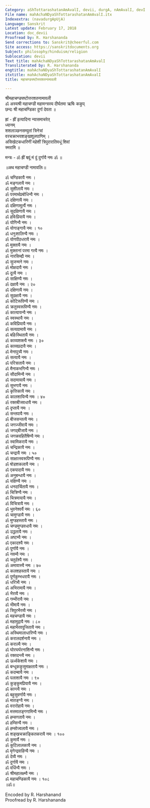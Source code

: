 ```yaml
---
Category: aShTottarashatanAmAvalI, devii, durgA, nAmAvalI, devI
File name: mahAchaNDyaShTottarashatanAmAvalI.itx
Indexextra: (navadurgApUjA)
Language: Sanskrit
Latest update: February 17, 2018
Location: doc_devii
Proofread by: R. Harshananda
Send corrections to: Sanskrit@cheerful.com
Site access: https://sanskritdocuments.org
Subject: philosophy/hinduism/religion
Sublocation: devii
Text title: mahAchaNDyaShTottarashatanAmAvalI
Transliterated by: R. Harshananda
engtitle: mahAchaNDyaShTottarashatanAmAvalI
itxtitle: mahAchaNDyaShTottarashatanAmAvalI
title: महाचण्ड्यष्टोत्तरशतनामावली

---
```

  
 श्रीमहाचण्ड्यष्टोत्तरशतनामावली   
ॐ अस्यश्री महाचण्डी महामन्त्रस्य दीर्घतमा ऋषिः ककुप्  
छन्दः श्री महाचण्डिका दुर्गा देवता ॥  
  
ह्रां - ह्रीं इत्यादिना न्यासमाचरेत्  
ध्यानम्  
शशलाञ्छनसम्युतां त्रिनेत्रां  
वरचक्राभयशङ्खशूलपाणिम् ।  
असिखेटकधारिणीं महेशीं त्रिपुरारातिवधूं शिवां  
स्मरामि ॥  
  
मन्त्रः - ॐ ह्रीं श्च्यूं मं दुं दुर्गायै नमः ॐ ॥  
  
॥अथ महाचण्डी नामावलिः॥  
  
ॐ चण्डिकायै नमः ।  
ॐ मङ्गलायै नमः ।  
ॐ सुशीलायै नमः ।  
ॐ परमार्थप्रबोधिन्यै नमः ।  
ॐ दक्षिणायै नमः ।  
ॐ दक्षिणामूर्त्यै नमः ।  
ॐ सुदक्षिणायै नमः ।  
ॐ हविःप्रियायै नमः ।  
ॐ योगिन्यै नमः ।  
ॐ योगाङ्गायै नमः । १०  
ॐ धनुःशालिन्यै नमः ।  
ॐ योगपीठधरायै नमः ।  
ॐ मुक्तायै नमः ।  
ॐ मुक्तानां परमा गत्यै नमः ।  
ॐ नारसिम्ह्यै नमः ।  
ॐ सुजन्मने नमः ।  
ॐ मोक्षदायै नमः ।  
ॐ दूत्यै नमः ।  
ॐ साक्षिण्यै नमः ।  
ॐ दक्षायै नमः । २०  
ॐ दक्षिणायै नमः ।  
ॐ सुदक्षायै नमः ।  
ॐ कोटिरूपिण्यै नमः ।  
ॐ क्रतुस्वरूपिण्यै नमः ।  
ॐ कात्यायन्यै नमः ।  
ॐ स्वस्थायै नमः ।  
ॐ कविप्रियायै नमः ।  
ॐ सत्यग्रामायै नमः ।  
ॐ बहिःस्थितायै नमः ।  
ॐ काव्यशक्त्यै नमः । ३०  
ॐ काव्यप्रदायै नमः ।  
ॐ मेनापुत्र्यै नमः ।  
ॐ सत्यायै नमः ।  
ॐ परित्रातायै नमः ।  
ॐ मैनाकभगिन्यै नमः ।  
ॐ सौदामिन्यै नमः ।  
ॐ सदामायायै नमः ।  
ॐ सुभगायै नमः ।  
ॐ कृत्तिकायै नमः ।  
ॐ कालशायिन्यै नमः । ४०  
ॐ रक्तबीजवधायै नमः ।  
ॐ दृप्तायै नमः ।  
ॐ सन्तपायै नमः ।  
ॐ बीजसन्तत्यै नमः ।  
ॐ जगज्जीवायै नमः ।  
ॐ जगद्बीजायै नमः ।  
ॐ जगत्त्रयहितैषिण्यै नमः ।  
ॐ स्वामिकरायै नमः ।  
ॐ चन्द्रिकायै नमः ।  
ॐ चन्द्रायै नमः । ५०  
ॐ साक्षात्स्वरूपिण्यै नमः ।  
ॐ षोडशकलायै नमः ।  
ॐ एकपादायै नमः ।  
ॐ अनुबन्धायै नमः ।  
ॐ यक्षिण्यै नमः ।  
ॐ धनदार्चितायै नमः ।  
ॐ चित्रिण्यै नमः ।  
ॐ चित्रमायायै नमः ।  
ॐ विचित्रायै नमः ।  
ॐ भुवनेश्वर्यै नमः । ६०  
ॐ चामुण्डायै नमः ।  
ॐ मुण्डहस्तायै नमः ।  
ॐ चण्डमुण्डवधायै नमः ।  
ॐ उद्धतायै नमः ।  
ॐ अष्टम्यै नमः ।  
ॐ एकादश्यै नमः ।  
ॐ पूर्णायै नमः ।  
ॐ नवम्यै नमः ।  
ॐ चतुर्दश्यै नमः ।  
ॐ अमावास्यै नमः । ७०  
ॐ कलशहस्तायै नमः ।  
ॐ पूर्णकुम्भधरायै नमः ।  
ॐ धरित्र्यै नमः ।  
ॐ अभिरामायै नमः ।  
ॐ भैरव्यै नमः ।  
ॐ गम्भीरायै नमः ।  
ॐ भीमायै नमः ।  
ॐ त्रिपुरभैरव्यै नमः ।  
ॐ महचण्डायै नमः ।  
ॐ महामुद्रायै नमः । ८०  
ॐ महाभैरवपूजितायै नमः ।  
ॐ अस्थिमालाधारिण्यै नमः ।  
ॐ करालदर्शनायै नमः ।  
ॐ कराल्यै नमः ।  
ॐ घोरघर्घरनाशिन्यै नमः ।  
ॐ रक्तदन्त्यै नमः ।  
ॐ ऊर्ध्वकेशायै नमः ।  
ॐ बन्धूककुसुमाक्षतायै नमः ।  
ॐ कदम्बायै नमः ।  
ॐ पलाशायै नमः । ९०  
ॐ कुङ्कुमप्रियायै नमः ।  
ॐ कान्त्यै नमः ।  
ॐ बहुसुवर्णायै नमः ।  
ॐ मातङ्ग्यै नमः ।  
ॐ वरारोहायै नमः ।  
ॐ मत्तमातङ्गगामिन्यै नमः ।  
ॐ हम्सगतायै नमः ।  
ॐ हम्सिन्यै नमः ।  
ॐ हम्सोज्वलायै नमः ।  
ॐ शङ्खचक्राङ्कितकरायै नमः । १००  
ॐ कुमार्यै नमः ।  
ॐ कुटिलालकायै नमः ।  
ॐ मृगेन्द्रवाहिन्यै नमः ।  
ॐ देव्यै नमः ।  
ॐ दुर्गायै नमः ।  
ॐ वर्धिन्यै नमः ।  
ॐ श्रीमहालक्ष्म्यै नमः ।  
ॐ महाचण्डिकायै नमः । १०८  
 ॥ॐ॥  
  
  
Encoded by R. Harshanand  
Proofread by R. Harshananda  
  

